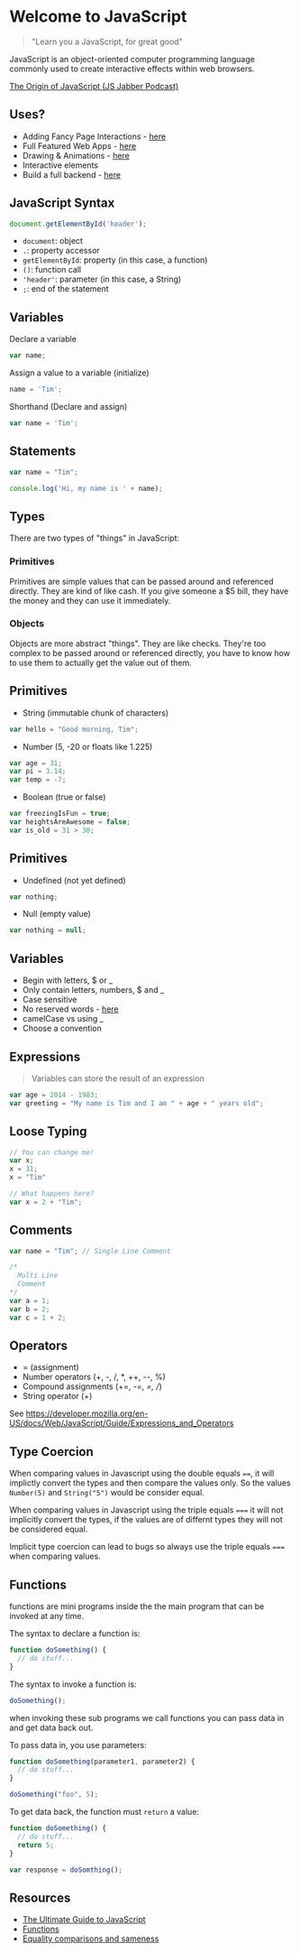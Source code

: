 # Welcome to JavaScript

> "Learn you a JavaScript, for great good"

JavaScript is an object-oriented computer programming language commonly used to create interactive effects within web browsers.

[The Origin of JavaScript (JS Jabber Podcast)](http://javascriptjabber.com/124-jsj-the-origin-of-javascript-with-brendan-eich/)


## Uses?

- Adding Fancy Page Interactions - [here](http://dev.sencha.com/playpen/ext-core-latest/examples/lightbox/)
- Full Featured Web Apps - [here](http://www.rdio.com/new/)
- Drawing & Animations - [here](http://raphaeljs.com/analytics.html)
- Interactive elements
- Build a full backend - [here](http://nodejs.org/)

## JavaScript Syntax

```js
document.getElementById('header');
```

- `document`: object
- `.`: property accessor
- `getElementById`: property (in this case, a function)
- `()`: function call
- `'header'`: parameter (in this case, a String)
- `;`: end of the statement


## Variables

Declare a variable

```js
var name;
```

Assign a value to a variable (initialize)

```js
name = 'Tim';
```

Shorthand (Declare and assign)

```js
var name = 'Tim';
```


## Statements

```js
var name = "Tim";
```

```js
console.log('Hi, my name is ' + name);
```

## Types
There are two types of "things" in JavaScript:
### Primitives
Primitives are simple values that can be passed around and referenced directly. They are kind of like cash. If you give someone a $5 bill, they have the money and they can use it immediately.

### Objects
Objects are more abstract "things". They are like checks. They're too complex to be passed around or referenced directly, you have to know how to use them to actually get the value out of them.

## Primitives

- String (immutable chunk of characters)

```js
var hello = "Good morning, Tim";
```

- Number (5, -20 or floats like 1.225)

```js
var age = 31;
var pi = 3.14;
var temp = -7;
```

- Boolean (true or false)

```js
var freezingIsFun = true;
var heightsAreAwesome = false;
var is_old = 31 > 30;
```


## Primitives

- Undefined (not yet defined)

```js
var nothing;
```

- Null (empty value)

```js
var nothing = null;
```


## Variables

- Begin with letters, $ or _
- Only contain letters, numbers, $ and _
- Case sensitive
- No reserved words - [here](https://developer.mozilla.org/en-US/docs/Web/JavaScript/Reference/Lexical_grammar#Keywords)
- camelCase vs using _
- Choose a convention


## Expressions

> Variables can store the result of an expression

```js
var age = 2014 - 1983;
var greeting = "My name is Tim and I am " + age + " years old";
```

## Loose Typing

```js
// You can change me!
var x;
x = 31;
x = "Tim"
```

```js
// What happens here?
var x = 2 + "Tim";
```


## Comments

```js
var name = "Tim"; // Single Line Comment

/*
  Multi Line
  Comment
*/
var a = 1;
var b = 2;
var c = 1 + 2;
```

## Operators
- = (assignment)
- Number operators (+, -, /, *, ++, --, %)
- Compound assignments (+=, -=, *=, /*)
- String operator (+)

See https://developer.mozilla.org/en-US/docs/Web/JavaScript/Guide/Expressions_and_Operators


## Type Coercion

When comparing values in Javascript using the double equals `==`, it will implictly convert the types and then compare the values only. So the values `Number(5)` and `String("5")` would be consider equal.

When comparing values in Javascript using the triple equals `===` it will not implicitly convert the types, if the values are of differnt types they will not be considered equal.

Implicit type coercion can lead to bugs so always use the triple equals `===` when comparing values.


## Functions

functions are mini programs inside the the main program that can be invoked at any time.

The syntax to declare a function is:

```javascript
function doSomething() {
  // do stuff...
}
```

The syntax to invoke a function is:

```javascript
doSomething();
```

when invoking these sub programs we call functions you can pass data in and get data back out.

To pass data in, you use parameters:

```javascript
function doSomething(parameter1, parameter2) {
  // do stuff...
}

doSomething("foo", 5);
```

To get data back, the function must `return` a value:

```javascript
function doSomething() {
  // do stuff...
  return 5;
}

var response = doSomthing();
```


## Resources

* [The Ultimate Guide to JavaScript](https://developer.mozilla.org/en-US/docs/Web/JavaScript)
* [Functions](https://developer.mozilla.org/en-US/docs/Web/JavaScript/Guide/Functions)
* [Equality comparisons and sameness](https://developer.mozilla.org/en-US/docs/Web/JavaScript/Equality_comparisons_and_sameness)
